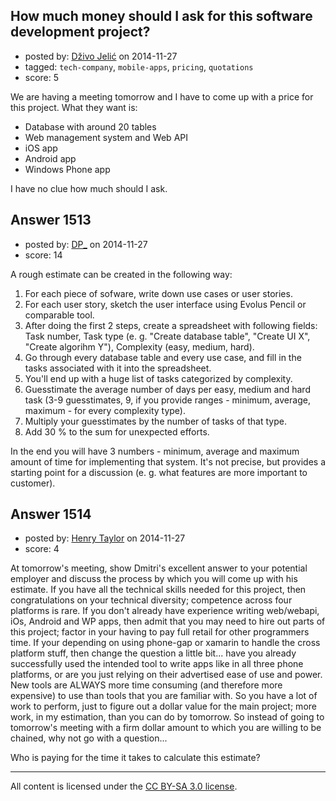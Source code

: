 ## How much money should I ask for this software development project?

- posted by: [Dživo Jelić](https://stackexchange.com/users/1825074/d-ivo-jeli) on 2014-11-27
- tagged: `tech-company`, `mobile-apps`, `pricing`, `quotations`
- score: 5

<p>We are having a meeting tomorrow and I have to come up with a price for this project.
What they want is:</p>

<ul>
<li>Database with around 20 tables</li>
<li>Web management system and Web API</li>
<li>iOS app</li>
<li>Android app</li>
<li>Windows Phone app</li>
</ul>

<p>I have no clue how much should I ask. </p>



## Answer 1513

- posted by: [DP_](https://stackexchange.com/users/171799/dp) on 2014-11-27
- score: 14

<p>A rough estimate can be created in the following way:</p>

<ol>
<li>For each piece of sofware, write down use cases or user stories.</li>
<li>For each user story, sketch the user interface using Evolus Pencil or comparable tool.</li>
<li>After doing the first 2 steps, create a spreadsheet with following fields: Task number, Task type (e. g. "Create database table", "Create UI X", "Create algorihm Y"), Complexity (easy, medium, hard).</li>
<li>Go through every database table and every use case, and fill in the tasks associated with it into the spreadsheet.</li>
<li>You'll end up with a huge list of tasks categorized by complexity.</li>
<li>Guesstimate the average number of days per easy, medium and hard task (3-9 guesstimates, 9, if you provide ranges - minimum, average, maximum - for every complexity type).</li>
<li>Multiply your guesstimates by the number of tasks of that type.</li>
<li>Add 30 % to the sum for unexpected efforts.</li>
</ol>

<p>In the end you will have 3 numbers - minimum, average and maximum amount of time for implementing that system. It's not precise, but provides a starting point for a discussion (e. g. what features are more important to customer).</p>



## Answer 1514

- posted by: [Henry Taylor](https://stackexchange.com/users/1734959/henry-taylor) on 2014-11-27
- score: 4

<p>At tomorrow's meeting, show Dmitri's excellent answer to your potential employer and discuss the process by which you will come up with his estimate.  If you have all the technical skills needed for this project, then congratulations on your technical diversity; competence across four platforms is rare. If you don't already have experience writing web/webapi, iOs, Android and WP apps, then admit that you may need to hire out parts of this project; factor in your having to pay full retail for other programmers time.  If your depending on using phone-gap or xamarin to handle the cross platform stuff, then change the question a little bit... have you already successfully used the intended tool to write apps like in all three phone platforms, or are you just relying on their advertised ease of use and power.  New tools are ALWAYS more time consuming (and therefore more expensive) to use than tools that you are familiar with.
So you have a lot of work to perform, just to figure out a dollar value for the main project; more work, in my estimation, than you can do by tomorrow.  So instead of going to tomorrow's meeting with a firm dollar amount to which you are willing to be chained, why not go with a question...</p>

<p>Who is paying for the time it takes to calculate this estimate?</p>




---

All content is licensed under the [CC BY-SA 3.0 license](https://creativecommons.org/licenses/by-sa/3.0/).

